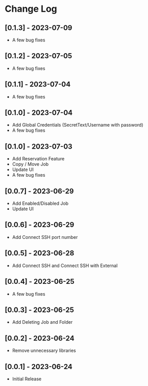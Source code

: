 # Change Log

## [0.1.3] - 2023-07-09
- A few bug fixes

## [0.1.2] - 2023-07-05
- A few bug fixes


## [0.1.1] - 2023-07-04
- A few bug fixes

## [0.1.0] - 2023-07-04
- Add Global Credentials (SecretText/Username with password)
- A few bug fixes

## [0.1.0] - 2023-07-03
- Add Reservation Feature
- Copy / Move Job
- Update UI
- A few bug fixes

## [0.0.7] - 2023-06-29
- Add Enabled/Disabled Job
- Update UI

## [0.0.6] - 2023-06-29
- Add Connect SSH port number

## [0.0.5] - 2023-06-28
- Add Connect SSH and Connect SSH with External

## [0.0.4] - 2023-06-25
- A few bug fixes

## [0.0.3] - 2023-06-25
- Add Deleting Job and Folder

## [0.0.2] - 2023-06-24
- Remove unnecessary libraries

## [0.0.1] - 2023-06-24
- Initial Release
